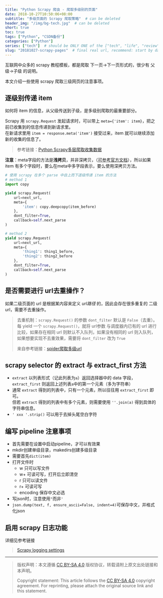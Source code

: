 ```yaml
---
title: "Python Scrapy 爬虫 - 爬取多级别的页面"
date: 2018-10-27T10:50:06+08:00
subtitle: "多级页面的 Scrapy 爬取策略"  # can be deleted
header_img: "/img/bg-tech.jpg"  # can be deleted
short: true
toc: true
tags: ["Python", "CSDN备份"]
categories: ["Python"]
series: ["tech"]  # should be ONLY ONE of the ["tech", "life", "review"]
slug: "20181027-scrapy-pages"  # final real url, recommend: start by date, follow lower case words with hyphen splitter. E.g., `20230316-text-title`
---
```


互联网中众多的 scrapy 教程模板，都是爬取 下一页$\rightarrow$下一页形式的，很少有 父级$\rightarrow$子级 的说明。

本文介绍一些使用 scrapy 爬取三级网页的注意事项。

## 逐级别传递 item

如何将 item 的信息，从父级传送到子级，是多级别爬取的最重要部分。

Scrapy 用 `scrapy.Request` 发起请求时，可以带上 `meta={'item': item}`，把之前已收集到的信息传递到新请求里。\
在新请求里用 `item = response.meta('item')` 接受过来，item 就可以继续添加新的收集的信息了。

> 参考链接：[Python Scrapy多层爬取收集数据](https://blog.csdn.net/ygc123189/article/details/79160146)

**注意**：meta字段的方法是**浅拷贝**，并非深拷贝，（[可参考官方文档](https://doc.scrapy.org/en/latest/topics/request-response.html#request-objects)），所以如果 item 有多个字段时，要么在meta中多字段表示，要么使用深拷贝方法。

```python
# 使用 scrapy 在多个 parse 中自上而下逐级传递 item 的方法
# method 1
import copy

yield scrapy.Request(
    url=next_url, 
    meta={
        'item': copy.deepcopy(item_before)
    }, 
    dont_filter=True, 
    callback=self.next_parse
)

# method 2
yield scrapy.Request(
    url=next_url, 
    meta={
        'thing1': thing1_before,
        'thing2': thing2_before
    }, 
    dont_filter=True, 
    callback=self.next_parse
)
```

##  是否需要进行 **url去重操作？**

如果二级页面的 url 是根据某内容来定义 *url路径* 的，因此会存在很多重复的 二级url，需要不去重操作。

> 去重机制：`scrapy.Request()` 的参数 `dont_filter` 默认是 `False`（去重）。\
> 每 yield 一个 `scrapy.Request()`，就将 url参数 与调度器内已有的 url 进行比较，如果存在相同 url 则默认不入队列，如果没有相同的 url 则入队列，\
> 如果想要实现不去重效果，需要将 `dont_filter` 改为 `True`
> 
> 来自参考链接：[spider爬取多级url](https://blog.csdn.net/loner_fang/article/details/81031075)

## scrapy selector 的 extract 与 extract_first 方法

* `extract` 以列表形式（记此列表为`a`）返回选择器中的 data 字段，\
  `extract_first` 则返回上述列表`a`中的第一个元素（多为字符串）
* 通常 `extract` 得到的列表中，只有一个元素，所以往往用 `extract_first` 即可。\
  但若 `extract` 得到的列表中有多个元素，则需要使用 `''.join(a)` 得到具体的字符串信息。
* `' xxx '.strip()` 可以用于去掉头尾空白字符

## 编写 pipeline 注意事项

* 首先需要在设置中启动pipeline，才可以有效果
* mkdir创建单级目录，makedirs创建多级目录
* 需要首先`dict(item)`
* 打开文件时
    * w 只可以写文件
    * w+ 可读可写，打开后立即清空
    * r 只可以读文件
    * r+ 可读可写
    * encoding 保存中文必选
* 写json时，注意使用`"`而非`'`
* `json.dump(text, f, ensure_ascii=False, indent=4)`可保存中文，并格式化json

## 启用 scrapy 日志功能

详细见参考链接

> [Scrapy logging settings](https://doc.scrapy.org/en/latest/topics/logging.html#logging-settings)


---

> 版权声明：本文遵循 [CC BY-SA 4.0](https://creativecommons.org/licenses/by-sa/4.0/deed.zh) 版权协议，转载请附上原文出处链接和本声明。
>
> Copyright statement: This article follows the [CC BY-SA 4.0](https://creativecommons.org/licenses/by-sa/4.0/deed.en) copyright agreement. For reprinting, please attach the original source link and this statement.
